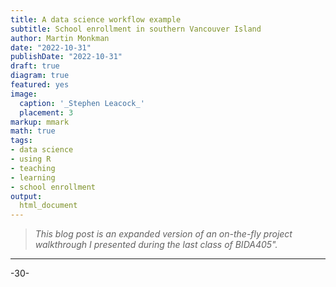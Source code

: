 ```yaml
---
title: A data science workflow example
subtitle: School enrollment in southern Vancouver Island
author: Martin Monkman
date: "2022-10-31"
publishDate: "2022-10-31"
draft: true
diagram: true
featured: yes
image:
  caption: '_Stephen Leacock_'
  placement: 3
markup: mmark
math: true
tags:
- data science
- using R
- teaching
- learning
- school enrollment
output:
  html_document
---
```




<!--
Copyright 2022 Martin Monkman

This work is licensed under the Creative Commons Attribution 4.0 International License.
To view a copy of this license, visit http://creativecommons.org/licenses/by/4.0/.
-->


>_This blog post is an expanded version of an on-the-fly project walkthrough I presented during the last class of BIDA405"._



***




-30-
